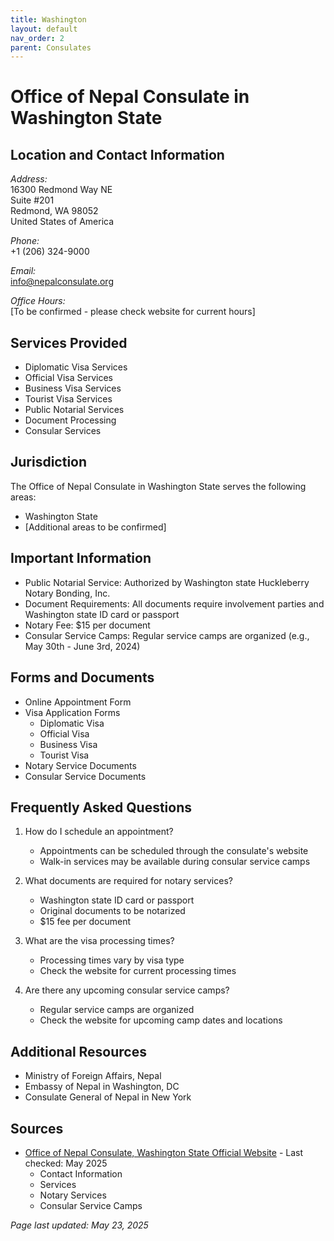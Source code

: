 ```yaml
---
title: Washington
layout: default
nav_order: 2
parent: Consulates
---
```


# Office of Nepal Consulate in Washington State

## Location and Contact Information

*Address:*  
16300 Redmond Way NE  
Suite #201  
Redmond, WA 98052  
United States of America

*Phone:*  
+1 (206) 324-9000

*Email:*  
info@nepalconsulate.org

*Office Hours:*  
[To be confirmed - please check website for current hours]

## Services Provided

- Diplomatic Visa Services
- Official Visa Services
- Business Visa Services
- Tourist Visa Services
- Public Notarial Services
- Document Processing
- Consular Services

## Jurisdiction

The Office of Nepal Consulate in Washington State serves the following areas:
- Washington State
- [Additional areas to be confirmed]

## Important Information

- Public Notarial Service: Authorized by Washington state Huckleberry Notary Bonding, Inc.
- Document Requirements: All documents require involvement parties and Washington state ID card or passport
- Notary Fee: $15 per document
- Consular Service Camps: Regular service camps are organized (e.g., May 30th - June 3rd, 2024)

## Forms and Documents

- Online Appointment Form
- Visa Application Forms
  - Diplomatic Visa
  - Official Visa
  - Business Visa
  - Tourist Visa
- Notary Service Documents
- Consular Service Documents

## Frequently Asked Questions

1. How do I schedule an appointment?
   - Appointments can be scheduled through the consulate's website
   - Walk-in services may be available during consular service camps

2. What documents are required for notary services?
   - Washington state ID card or passport
   - Original documents to be notarized
   - $15 fee per document

3. What are the visa processing times?
   - Processing times vary by visa type
   - Check the website for current processing times

4. Are there any upcoming consular service camps?
   - Regular service camps are organized
   - Check the website for upcoming camp dates and locations

## Additional Resources

- Ministry of Foreign Affairs, Nepal
- Embassy of Nepal in Washington, DC
- Consulate General of Nepal in New York

## Sources

- [Office of Nepal Consulate, Washington State Official Website](https://nepalconsulate.org) - Last checked: May 2025
  - Contact Information
  - Services
  - Notary Services
  - Consular Service Camps

*Page last updated: May 23, 2025* 
